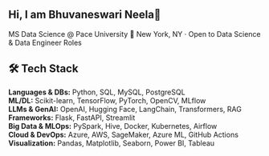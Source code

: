 ## Hi, I am Bhuvaneswari Neela👋

MS Data Science @ Pace University 📍 New York, NY · Open to Data Science & Data Engineer Roles


## 🛠️ Tech Stack
**Languages & DBs:** Python, SQL, MySQL, PostgreSQL  
**ML/DL:** Scikit-learn, TensorFlow, PyTorch, OpenCV, MLflow  
**LLMs & GenAI:** OpenAI, Hugging Face, LangChain, Transformers, RAG  
**Frameworks:** Flask, FastAPI, Streamlit  
**Big Data & MLOps:** PySpark, Hive, Docker, Kubernetes, Airflow  
**Cloud & DevOps:** Azure, AWS, SageMaker, Azure ML, GitHub Actions  
**Visualization:** Pandas, Matplotlib, Seaborn, Power BI, Tableau 
